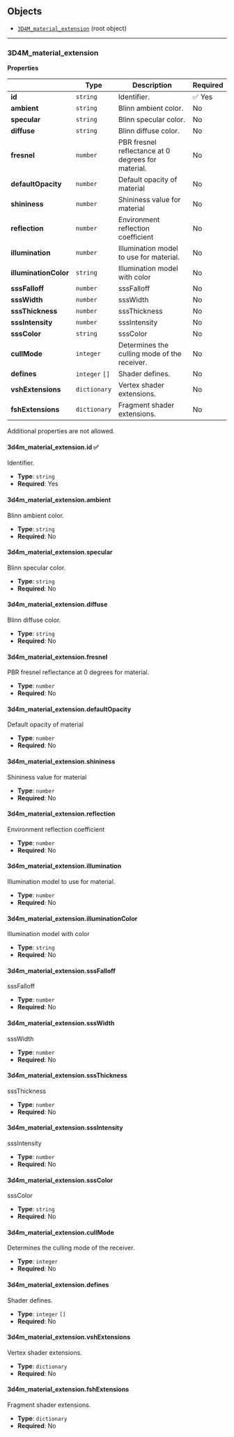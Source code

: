## Objects
* [`3D4M_material_extension`](#reference-3d4m_material_extension) (root object)


---------------------------------------
<a name="reference-3d4m_material_extension"></a>
### 3D4M_material_extension

**Properties**

|   |Type|Description|Required|
|---|----|-----------|--------|
|**id**|`string`|Identifier.| :white_check_mark: Yes|
|**ambient**|`string`|Blinn ambient color.|No|
|**specular**|`string`|Blinn specular color.|No|
|**diffuse**|`string`|Blinn diffuse color.|No|
|**fresnel**|`number`|PBR fresnel reflectance at 0 degrees for material.|No|
|**defaultOpacity**|`number`|Default opacity of material|No|
|**shininess**|`number`|Shininess value for material|No|
|**reflection**|`number`|Environment reflection coefficient|No|
|**illumination**|`number`|Illumination model to use for material.|No|
|**illuminationColor**|`string`|Illumination model with color|No|
|**sssFalloff**|`number`|sssFalloff|No|
|**sssWidth**|`number`|sssWidth|No|
|**sssThickness**|`number`|sssThickness|No|
|**sssIntensity**|`number`|sssIntensity|No|
|**sssColor**|`string`|sssColor|No|
|**cullMode**|`integer`|Determines the culling mode of the receiver.|No|
|**defines**|`integer` `[]`|Shader defines.|No|
|**vshExtensions**|`dictionary`|Vertex shader extensions.|No|
|**fshExtensions**|`dictionary`|Fragment shader extensions.|No|

Additional properties are not allowed.

#### 3d4m_material_extension.id :white_check_mark: 

Identifier.

* **Type**: `string`
* **Required**: Yes

#### 3d4m_material_extension.ambient

Blinn ambient color.

* **Type**: `string`
* **Required**: No

#### 3d4m_material_extension.specular

Blinn specular color.

* **Type**: `string`
* **Required**: No

#### 3d4m_material_extension.diffuse

Blinn diffuse color.

* **Type**: `string`
* **Required**: No

#### 3d4m_material_extension.fresnel

PBR fresnel reflectance at 0 degrees for material.

* **Type**: `number`
* **Required**: No

#### 3d4m_material_extension.defaultOpacity

Default opacity of material

* **Type**: `number`
* **Required**: No

#### 3d4m_material_extension.shininess

Shininess value for material

* **Type**: `number`
* **Required**: No

#### 3d4m_material_extension.reflection

Environment reflection coefficient

* **Type**: `number`
* **Required**: No

#### 3d4m_material_extension.illumination

Illumination model to use for material.

* **Type**: `number`
* **Required**: No

#### 3d4m_material_extension.illuminationColor

Illumination model with color

* **Type**: `string`
* **Required**: No

#### 3d4m_material_extension.sssFalloff

sssFalloff

* **Type**: `number`
* **Required**: No

#### 3d4m_material_extension.sssWidth

sssWidth

* **Type**: `number`
* **Required**: No

#### 3d4m_material_extension.sssThickness

sssThickness

* **Type**: `number`
* **Required**: No

#### 3d4m_material_extension.sssIntensity

sssIntensity

* **Type**: `number`
* **Required**: No

#### 3d4m_material_extension.sssColor

sssColor

* **Type**: `string`
* **Required**: No

#### 3d4m_material_extension.cullMode

Determines the culling mode of the receiver.

* **Type**: `integer`
* **Required**: No

#### 3d4m_material_extension.defines

Shader defines.

* **Type**: `integer` `[]`
* **Required**: No

#### 3d4m_material_extension.vshExtensions

Vertex shader extensions.

* **Type**: `dictionary`
* **Required**: No

#### 3d4m_material_extension.fshExtensions

Fragment shader extensions.

* **Type**: `dictionary`
* **Required**: No


